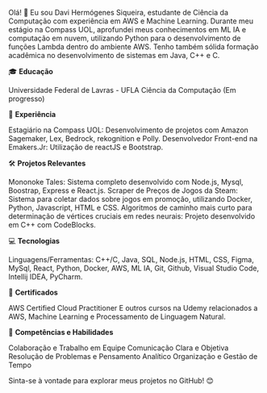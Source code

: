 Olá! 👋 Eu sou Davi Hermógenes Siqueira, estudante de Ciência da Computação com experiência em AWS e Machine Learning. Durante meu estágio na Compass UOL, aprofundei meus conhecimentos em ML IA e computação em nuvem, utilizando Python para o desenvolvimento de funções Lambda dentro do ambiente AWS. Tenho também sólida formação acadêmica no desenvolvimento de sistemas em Java, C++ e C.

🎓 **Educação**

Universidade Federal de Lavras - UFLA
Ciência da Computação (Em progresso)

💼 **Experiência**

Estagiário na Compass UOL: Desenvolvimento de projetos com Amazon Sagemaker, Lex, Bedrock, rekognition e Polly.
Desenvolvedor Front-end na Emakers.Jr: Utilização de reactJS e Bootstrap.

🛠️ **Projetos Relevantes**

Mononoke Tales: Sistema completo desenvolvido com Node.js, Mysql, Boostrap, Express e React.js.
Scraper de Preços de Jogos da Steam: Sistema para coletar dados sobre jogos em promoção, utilizando Docker, Python, Javascript, HTML e CSS.
Algoritmos de caminho mais curto para determinação de vértices cruciais em redes neurais: Projeto desenvolvido em C++ com CodeBlocks.

💻 **Tecnologias**

Linguagens/Ferramentas: C++/C, Java, SQL, Node.js, HTML, CSS, Figma, MySql, React, Python, Docker, AWS, ML IA, Git, Github, Visual Studio Code, Intellij IDEA, PyCharm.

🏅 **Certificados**

AWS Certified Cloud Practitioner
E outros cursos na Udemy relacionados a AWS, Machine Learning e Processamento de Linguagem Natural.

🤝 **Competências e Habilidades**

Colaboração e Trabalho em Equipe
Comunicação Clara e Objetiva
Resolução de Problemas e Pensamento Analítico
Organização e Gestão de Tempo

Sinta-se à vontade para explorar meus projetos no GitHub! 😊
